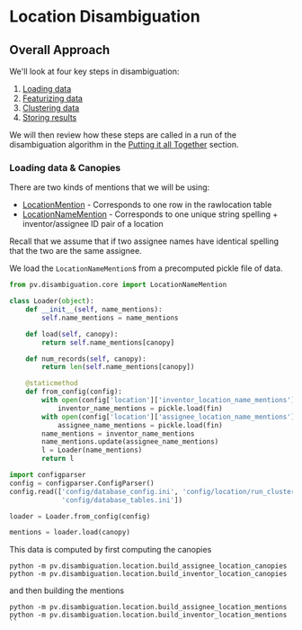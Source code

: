 # Location Disambiguation

## Overall Approach

We'll look at four key steps in disambiguation:

1. [Loading data](#Loading-data)
2. [Featurizing data](#Featurizing-data)
3. [Clustering data](#Clustering-data)
4. [Storing results](#Storing-results)

We will then review how these steps are called
in a run of the disambiguation algorithm in the
[Putting it all Together](#Putting-it-all-Together) section.

### Loading data & Canopies

There are two kinds of mentions that we will be using:

- [LocationMention](../pv/disambiguation/core.py#L174) - Corresponds to one row in the rawlocation table
- [LocationNameMention](../pv/disambiguation/core.py#L312) - Corresponds to one unique string spelling + inventor/assignee ID pair of a location

Recall that we assume that if two assignee names have identical spelling that the two are the same assignee.

We load the `LocationNameMention`s from a precomputed pickle file of data.

```Python
from pv.disambiguation.core import LocationNameMention
```

```Python
class Loader(object):
    def __init__(self, name_mentions):
        self.name_mentions = name_mentions

    def load(self, canopy):
        return self.name_mentions[canopy]

    def num_records(self, canopy):
        return len(self.name_mentions[canopy])

    @staticmethod
    def from_config(config):
        with open(config['location']['inventor_location_name_mentions'], 'rb') as fin:
            inventor_name_mentions = pickle.load(fin)
        with open(config['location']['assignee_location_name_mentions'], 'rb') as fin:
            assignee_name_mentions = pickle.load(fin)
        name_mentions = inventor_name_mentions
        name_mentions.update(assignee_name_mentions)
        l = Loader(name_mentions)
        return l
```

```Python
import configparser
config = configparser.ConfigParser()
config.read(['config/database_config.ini', 'config/location/run_clustering.ini',
             'config/database_tables.ini'])

loader = Loader.from_config(config)

mentions = loader.load(canopy)
```

This data is computed by first computing the canopies

```
python -m pv.disambiguation.location.build_assignee_location_canopies
python -m pv.disambiguation.location.build_inventor_location_canopies
```

and then building the mentions

```
python -m pv.disambiguation.location.build_assignee_location_mentions
python -m pv.disambiguation.location.build_inventor_location_mentions
``

